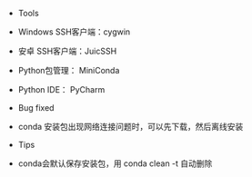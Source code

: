 * Tools
 * Windows SSH客户端：cygwin
 * 安卓 SSH客户端：JuicSSH
 * Python包管理： MiniConda
 * Python IDE： PyCharm

* Bug fixed
 * conda 安装包出现网络连接问题时，可以先下载，然后离线安装

 * Tips
  * conda会默认保存安装包，用 conda clean -t 自动删除
